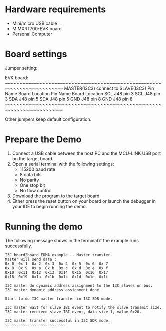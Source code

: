 Hardware requirements
=====================
- Mini/micro USB cable
- MIMXRT700-EVK board
- Personal Computer

Board settings
==============
Jumper setting:

EVK board:
    ~~~~~~~~~~~~~~~~~~~~~~~~~~~~~~~~~~~~~~~~~~~~~~~~~~~~~~~~~~~~~~~~~~~~~~~~~~
    MASTER(I3C3)                  connect to        SLAVE(I3C3)
    Pin Name    Board Location                      Pin Name    Board Location
    SCL         J48  pin 3                          SCL         J48  pin 3
    SDA         J48  pin 5                          SDA         J48  pin 5
    GND         J48  pin 8                          GND         J48  pin 8
    ~~~~~~~~~~~~~~~~~~~~~~~~~~~~~~~~~~~~~~~~~~~~~~~~~~~~~~~~~~~~~~~~~~~~~~~~~~

Other jumpers keep default configuration.

Prepare the Demo
===============
1.  Connect a USB cable between the host PC and the MCU-LINK USB port on the target board. 
2.  Open a serial terminal with the following settings:
    - 115200 baud rate
    - 8 data bits
    - No parity
    - One stop bit
    - No flow control
3.  Download the program to the target board.
4.  Either press the reset button on your board or launch the debugger in your IDE to begin running the demo.

Running the demo
================
The following message shows in the terminal if the example runs successfully.

~~~~~~~~~~~~~~~~~~~~~~~~~~~~
I3C board2board EDMA example -- Master transfer.
Master will send data :
0x 0  0x 1  0x 2  0x 3  0x 4  0x 5  0x 6  0x 7
0x 8  0x 9  0x a  0x b  0x c  0x d  0x e  0x f
0x10  0x11  0x12  0x13  0x14  0x15  0x16  0x17
0x18  0x19  0x1a  0x1b  0x1c  0x1d  0x1e  0x1f

I3C master do dynamic address assignment to the I3C slaves on bus.
I3C master dynamic address assignment done.

Start to do I3C master transfer in I3C SDR mode.

I3C master wait for slave IBI event to notify the slave transmit size.
I3C master received slave IBI event, data size 1, value 0x20.

I3C master transfer successful in I3C SDR mode.
~~~~~~~~~~~~~~~~~~~~~~~~~~~
